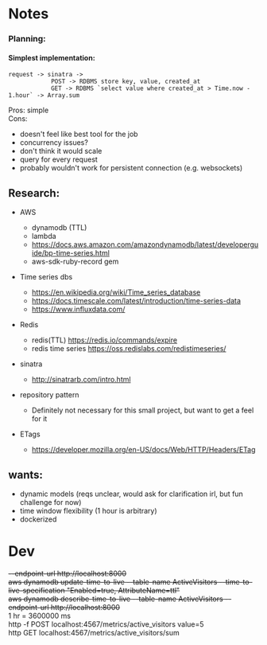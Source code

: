 # Notes

### Planning:
#### Simplest implementation: 
```
request -> sinatra ->
            POST -> RDBMS store key, value, created_at
            GET -> RDBMS `select value where created_at > Time.now - 1.hour` -> Array.sum
 ```
Pros: simple  
Cons:
- doesn't feel like best tool for the job
- concurrency issues?
- don't think it would scale 
- query for every request 
- probably wouldn't work for persistent connection (e.g. websockets)

## Research:
- AWS
    - dynamodb (TTL) 
    - lambda
    - https://docs.aws.amazon.com/amazondynamodb/latest/developerguide/bp-time-series.html
    - aws-sdk-ruby-record gem
    
- Time series dbs 
    - https://en.wikipedia.org/wiki/Time_series_database
    - https://docs.timescale.com/latest/introduction/time-series-data
    - https://www.influxdata.com/
    
- Redis
    - redis(TTL) https://redis.io/commands/expire
    - redis time series https://oss.redislabs.com/redistimeseries/
    
- sinatra
    - http://sinatrarb.com/intro.html

- repository pattern
    - Definitely not necessary for this small project, but want to get a feel for it
    
- ETags
    - https://developer.mozilla.org/en-US/docs/Web/HTTP/Headers/ETag


## wants:
- dynamic models (reqs unclear, would ask for clarification irl, but fun challenge for now)
- time window flexibility (1 hour is arbitrary)
- dockerized



# Dev 
~~--endpoint-url http://localhost:8000~~  
~~aws dynamodb update-time-to-live --table-name ActiveVisitors --time-to-live-specification "Enabled=true, AttributeName=ttl"~~   
~~aws dynamodb describe-time-to-live --table-name ActiveVisitors --endpoint-url http://localhost:8000~~  
1 hr = 3600000 ms  
http -f POST localhost:4567/metrics/active_visitors value=5    
http GET localhost:4567/metrics/active_visitors/sum 
